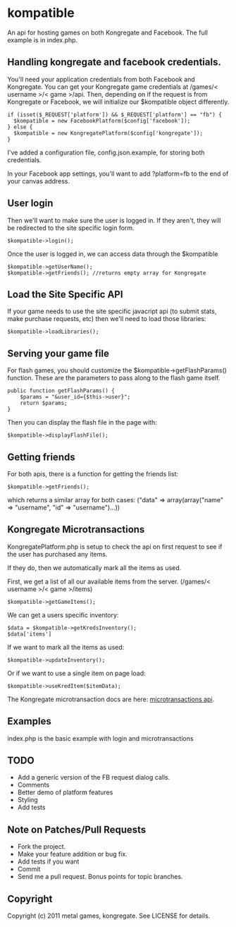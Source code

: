 # kompatible

An api for hosting games on both Kongregate and Facebook. The full example is in index.php.

## Handling kongregate and facebook credentials.

You'll need your application credentials from both Facebook and Kongregate. You can get your Kongregate game credentials at /games/< username >/< game >/api. Then, depending on if the request is from Kongregate or Facebook, we will initialize our $kompatible object differently. 

    if (isset($_REQUEST['platform']) && $_REQUEST['platform'] == "fb") {
      $kompatible = new FacebookPlatform($config['facebook']);	
    } else {
      $kompatible = new KongregatePlatform($config['kongregate']);
    }
    
I've added a configuration file, config.json.example, for storing both credentials. 

In your Facebook app settings, you'll want to add ?platform=fb to the end of your canvas address.

## User login

Then we'll want to make sure the user is logged in. If they aren't, they will be redirected to the site specific login form.

    $kompatible->login();
    
Once the user is logged in, we can access data through the $kompatible

    $kompatible->getUserName();
    $kompatible->getFriends(); //returns empty array for Kongregate

## Load the Site Specific API

If your game needs to use the site specific javacript api (to submit stats, make purchase requests, etc) then we'll need to load those libraries:

    $kompatible->loadLibraries();

## Serving your game file

For flash games, you should customize the $kompatible->getFlashParams() function. These are the parameters to pass along to the flash game itself.

    public function getFlashParams() {
    	$params = "&user_id={$this->user}";
    	return $params;
    }

Then you can display the flash file in the page with:

    $kompatible->displayFlashFile();
    
## Getting friends

For both apis, there is a function for getting the friends list:

    $kompatible->getFriends();
    
which returns a similar array for both cases: ("data" => array(array("name" => "username", "id" => "username")...))

## Kongregate Microtransactions 

KongregatePlatform.php is setup to check the api on first request to see if the user has purchased any items. 

If they do, then we automatically mark all the items as used.

First, we get a list of all our available items from the server. (/games/< username >/< game >/items)

    $kompatible->getGameItems();

We can get a users specific inventory:

    $data = $kompatible->getKredsInventory();
    $data['items']
    
If we want to mark all the items as used:

    $kompatible->updateInventory();

Or if we want to use a single item on page load:
    
    $kompatible->useKredItem($itemData);

The Kongregate microtransaction docs are here: [microtransactions api](http://www.kongregate.com/developer_center/docs/microtransaction-client-api "Transaction API Docs").

## Examples

index.php is the basic example with login and microtransactions

## TODO

* Add a generic version of the FB request dialog calls.
* Comments
* Better demo of platform features
* Styling
* Add tests

## Note on Patches/Pull Requests

* Fork the project.
* Make your feature addition or bug fix.
* Add tests if you want
* Commit
* Send me a pull request. Bonus points for topic branches.

## Copyright

Copyright (c) 2011 metal games, kongregate. See LICENSE for details.

